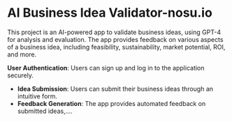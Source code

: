# AI Business Idea Validator-nosu.io

This project is an AI-powered app to validate business ideas, using GPT-4 for analysis and evaluation. The app provides feedback on various aspects of a business idea, including feasibility, sustainability, market potential, ROI, and more.

 **User Authentication**: Users can sign up and log in to the application securely.
- **Idea Submission**: Users can submit their business ideas through an intuitive form.
- **Feedback Generation**: The app provides automated feedback on submitted ideas,....